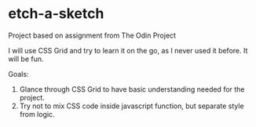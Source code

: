 # etch-a-sketch
Project based on assignment from The Odin Project

I will use CSS Grid and try to learn it on the go, as I never used 
it before. It will be fun.

Goals:

1. Glance through CSS Grid to have basic understanding needed for 
the project.
2. Try not to mix CSS code inside javascript function, but separate
style from logic.